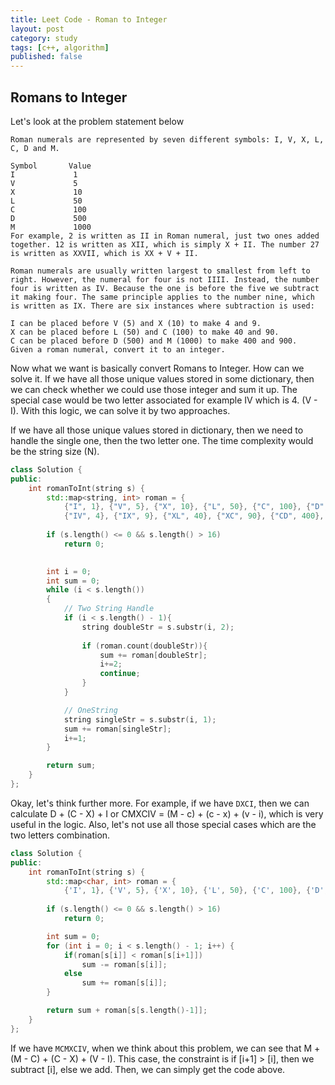 ```yaml
---
title: Leet Code - Roman to Integer
layout: post
category: study
tags: [c++, algorithm]
published: false
---
```


## Romans to Integer

Let's look at the problem statement below

```
Roman numerals are represented by seven different symbols: I, V, X, L, C, D and M.

Symbol       Value
I             1
V             5
X             10
L             50
C             100
D             500
M             1000
For example, 2 is written as II in Roman numeral, just two ones added together. 12 is written as XII, which is simply X + II. The number 27 is written as XXVII, which is XX + V + II.

Roman numerals are usually written largest to smallest from left to right. However, the numeral for four is not IIII. Instead, the number four is written as IV. Because the one is before the five we subtract it making four. The same principle applies to the number nine, which is written as IX. There are six instances where subtraction is used:

I can be placed before V (5) and X (10) to make 4 and 9. 
X can be placed before L (50) and C (100) to make 40 and 90. 
C can be placed before D (500) and M (1000) to make 400 and 900.
Given a roman numeral, convert it to an integer.
```

Now what we want is basically convert Romans to Integer. How can we solve it. If we have all those unique values stored in some dictionary, then we can check whether we could use those integer and sum it up. The special case would be two letter associated for example IV which is 4. (V - I). With this logic, we can solve it by two approaches.

If we have all those unique values stored in dictionary, then we need to handle the single one, then the two letter one. The time complexity would be the string size (N).
```c++
class Solution {
public:
    int romanToInt(string s) {
        std::map<string, int> roman = {
            {"I", 1}, {"V", 5}, {"X", 10}, {"L", 50}, {"C", 100}, {"D", 500}, {"M", 1000}, 
            {"IV", 4}, {"IX", 9}, {"XL", 40}, {"XC", 90}, {"CD", 400}, {"CM", 900}};
        
        if (s.length() <= 0 && s.length() > 16)
            return 0;
    

        int i = 0;
        int sum = 0;
        while (i < s.length())
        {
            // Two String Handle
            if (i < s.length() - 1){
                string doubleStr = s.substr(i, 2);
                
                if (roman.count(doubleStr)){
                    sum += roman[doubleStr];
                    i+=2;
                    continue;
                }
            }

            // OneString
            string singleStr = s.substr(i, 1);
            sum += roman[singleStr];
            i+=1;
        }

        return sum;
    }
};
```

Okay, let's think further more. For example, if we have `DXCI`, then we can calculate D + (C - X) + I or CMXCIV = (M - c) + (c - x) + (v - i), which is very useful in the logic. Also, let's not use all those special cases which are the two letters combination.

```c++
class Solution {
public:
    int romanToInt(string s) {
        std::map<char, int> roman = {
            {'I', 1}, {'V', 5}, {'X', 10}, {'L', 50}, {'C', 100}, {'D', 500}, {'M', 1000}};
        
        if (s.length() <= 0 && s.length() > 16)
            return 0;

        int sum = 0;
        for (int i = 0; i < s.length() - 1; i++) {
            if(roman[s[i]] < roman[s[i+1]])
                sum -= roman[s[i]];
            else
                sum += roman[s[i]];
        }

        return sum + roman[s[s.length()-1]];
    }
};
```

If we have `MCMXCIV`, when we think about this problem, we can see that M + (M - C) + (C - X) + (V - I). This case, the constraint is if [i+1] > [i], then we subtract [i], else we add. Then, we can simply get the code above.